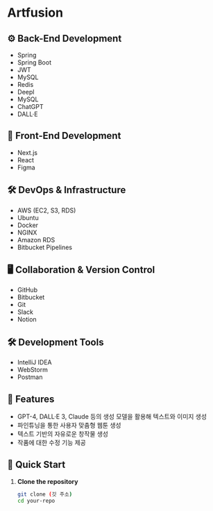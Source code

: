 # Artfusion

## ⚙️ Back-End Development
- Spring
- Spring Boot
- JWT
- MySQL
- Redis
- Deepl
- MySQL
- ChatGPT
- DALL·E

## 🧬 Front-End Development
- Next.js
- React
- Figma

## 🛠️ DevOps & Infrastructure
- AWS (EC2, S3, RDS)
- Ubuntu
- Docker
- NGINX
- Amazon RDS
- Bitbucket Pipelines

## 🖥️ Collaboration & Version Control
- GitHub
- Bitbucket
- Git
- Slack
- Notion

## 🛠️ Development Tools
- IntelliJ IDEA
- WebStorm
- Postman

## 🚀 Features
- GPT-4, DALL·E 3, Claude 등의 생성 모델을 활용해 텍스트와 이미지 생성
- 파인튜닝을 통한 사용자 맞춤형 웹툰 생성
- 텍스트 기반의 자유로운 창작물 생성
- 작품에 대한 수정 기능 제공

## 🚀 Quick Start

1. **Clone the repository**
   ```bash
   git clone (깃 주소)
   cd your-repo
